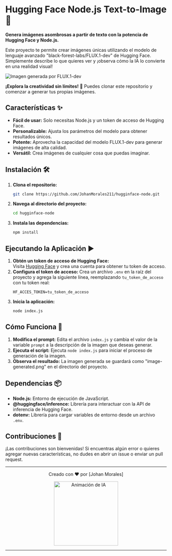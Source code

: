 
# Hugging Face Node.js Text-to-Image 🎨

**Genera imágenes asombrosas a partir de texto con la potencia de Hugging Face y Node.js.**

Este proyecto te permite crear imágenes únicas utilizando el modelo de lenguaje avanzado  "black-forest-labs/FLUX.1-dev" de Hugging Face. Simplemente describe lo que quieres ver y ¡observa cómo la IA lo convierte en una realidad visual!

![Imagen generada por FLUX.1-dev](https://huggingface.co/black-forest-labs/FLUX.1-dev/media/main/dev_grid.jpg)

**¡Explora la creatividad sin límites!** 🚀 Puedes clonar este repositorio y comenzar a generar tus propias imágenes.

## Características ✨

* **Fácil de usar:**  Solo necesitas Node.js y un token de acceso de Hugging Face.
* **Personalizable:** Ajusta los parámetros del modelo para obtener resultados únicos.
* **Potente:**  Aprovecha la capacidad del modelo FLUX.1-dev para generar imágenes de alta calidad.
* **Versátil:** Crea imágenes de cualquier cosa que puedas imaginar.

## Instalación 🛠️

1. **Clona el repositorio:**
   ```bash
   git clone https://github.com/JohanMorales211/hugginface-node.git
   ```
2. **Navega al directorio del proyecto:**
   ```bash
   cd hugginface-node
   ```
3. **Instala las dependencias:**
   ```bash
   npm install 
   ```

## Ejecutando la Aplicación ▶️

1. **Obtén un token de acceso de Hugging Face:**  
   Visita [Hugging Face](https://huggingface.co/settings/tokens) y crea una cuenta para obtener tu token de acceso.
2. **Configura el token de acceso:**
   Crea un archivo `.env` en la raíz del proyecto y agrega la siguiente línea, reemplazando `tu_token_de_acceso` con tu token real:
   ```
   HF_ACCES_TOKEN=tu_token_de_acceso 
   ```
3. **Inicia la aplicación:**
   ```bash
   node index.js
   ```

## Cómo Funciona 🔄

1. **Modifica el prompt:** Edita el archivo `index.js` y cambia el valor de la variable `prompt` a la descripción de la imagen que deseas generar.
2. **Ejecuta el script:**  Ejecuta `node index.js` para iniciar el proceso de generación de la imagen.
3. **Observa el resultado:** La imagen generada se guardará como "image-generated.png" en el directorio del proyecto.


## Dependencias 📦

* **Node.js:** Entorno de ejecución de JavaScript.
* **@huggingface/inference:**  Librería para interactuar con la API de inferencia de Hugging Face.
* **dotenv:** Librería para cargar variables de entorno desde un archivo `.env`.

## Contribuciones 🤝

¡Las contribuciones son bienvenidas! Si encuentras algún error o quieres agregar nuevas características, no dudes en abrir un issue o enviar un pull request.

---

<div align="center">
  <p>Creado con ❤️ por [Johan Morales]</p>
  <img src="https://media.giphy.com/media/hvRJCLFzcasr6/giphy.gif" width="200" alt="Animación de IA"> 
</div>

--- 


